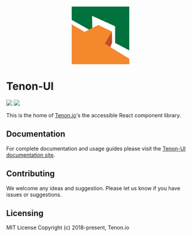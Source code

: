 <p align="center">
  <a href="https://ui.tenon.io/">
    <img alt="Tenon-UI" src="./logo.png" style="width: 11em;">
  </a>
</p>

# Tenon-UI

<p>
  <a href="https://www.npmjs.com/package/@tenon-io/tenon-ui"><img src="https://img.shields.io/npm/v/@tenon-io/tenon-ui.svg?style=flat-square"></a>
  <a href="https://www.npmjs.com/package/@tenon-io/tenon-ui"><img src="https://img.shields.io/npm/dm/@tenon-io/tenon-ui.svg?style=flat-square"></a>
</p>

This is the home of [Tenon.io](https://www.tenon.io)'s the accessible React component library.

## Documentation

For complete documentation and usage guides please visit the [Tenon-UI documentation site](https://tenon-ui.info/).

## Contributing

We welcome any ideas and suggestion. Please let us know if you have issues or suggestions.

## Licensing

MIT License Copyright (c) 2018-present, Tenon.io




